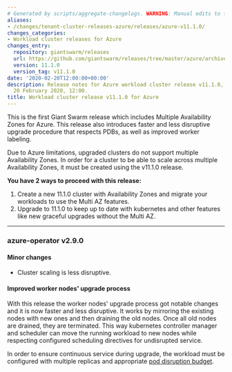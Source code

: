 ```yaml
---
# Generated by scripts/aggregate-changelogs. WARNING: Manual edits to this files will be overwritten.
aliases:
- /changes/tenant-cluster-releases-azure/releases/azure-v11.1.0/
changes_categories:
- Workload cluster releases for Azure
changes_entry:
  repository: giantswarm/releases
  url: https://github.com/giantswarm/releases/tree/master/azure/archived/v11.1.0
  version: 11.1.0
  version_tag: v11.1.0
date: '2020-02-20T12:00:00+00:00'
description: Release notes for Azure workload cluster release v11.1.0, published on
  20 February 2020, 12:00.
title: Workload cluster release v11.1.0 for Azure
---
```


This is the first Giant Swarm release which includes Multiple Availability Zones for Azure. This release also introduces faster and less disruptive upgrade procedure that respects PDBs, as well as improved worker labeling.


Due to Azure limitations, upgraded clusters do not support multiple Availability Zones.  In order for a cluster to be able to scale across multiple Availability Zones, it must be created using the v11.1.0 release.


**You have 2 ways to proceed with this release:**
1. Create a new 11.1.0 cluster with Availability Zones and migrate your workloads to use the Multi AZ features.
2. Upgrade to 11.1.0 to keep up to date with kubernetes and other features like new graceful upgrades without the Multi AZ.

---

### azure-operator v2.9.0

#### Minor changes

- Cluster scaling is less disruptive.

#### Improved worker nodes' upgrade process

With this release the worker nodes' upgrade process got notable changes and it is now faster and less disruptive. It works by mirroring the existing nodes with new ones and then draining the old nodes. Once all old nodes are drained, they are terminated. This way kubernetes controller manager and scheduler can move the running workload to new nodes while respecting configured scheduling directives for undisrupted service.

In order to ensure continuous service during upgrade, the workload must be configured with multiple replicas and appropriate [pod disruption budget](https://kubernetes.io/docs/tasks/run-application/configure-pdb/).
